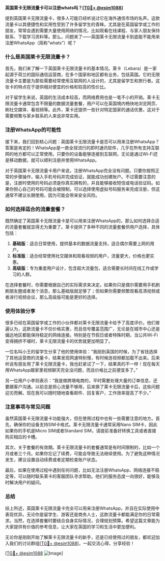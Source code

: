 **英国莱卡无限流量卡可以注册whats吗？[[TG💪+ @esim1088](https://t.me/s/esim1088)]**

提到英国莱卡无限流量卡，很多人可能已经听说过它在海外通信市场的名声。这款流量卡以其便捷性和实用性受到了许多留学生的青睐。尤其是在英国留学或工作的朋友，常常会遇到需要大量使用网络的情况，比如观看在线课程、与家人朋友保持联系、下载学习资料等。那么，问题来了——英国莱卡无限流量卡到底能不能用来注册WhatsApp（简称“whats”）呢？

### 什么是英国莱卡无限流量卡？

首先，我们来了解一下英国莱卡无限流量卡的基本情况。莱卡（Lebara）是一家起源于荷兰的国际通信运营商，在多个国家和地区都有业务，包括英国。它的无限流量卡主要是为那些需要经常使用互联网的人设计的，尤其是留学生和旅行者。这张卡的特点在于提供相对便宜的价格和较高的性价比。

对于留学生来说，英国的生活成本较高，而网络费用也是一笔不小的开销。莱卡无限流量卡通常包含不限量的数据流量套餐，用户可以在英国境内畅快地浏览网页、刷社交媒体、看视频等。此外，莱卡还提供一些针对特定国家的通话优惠，这对于需要频繁与家乡联系的人来说非常实用。

### 注册WhatsApp的可能性

接下来，我们回到核心问题：英国莱卡无限流量卡是否可以用来注册WhatsApp？答案是肯定的！WhatsApp是一款全球流行的即时通讯软件，几乎在所有支持互联网的地方都可以正常使用。只要你的设备能够连接到互联网，无论是通过Wi-Fi还是移动数据，就可以顺利注册并使用WhatsApp。

对于英国莱卡无限流量卡用户来说，注册WhatsApp完全没有问题。只要你按照正常的步骤操作，输入手机号码并完成验证，就能成功创建账户。不过需要注意的是，注册时使用的号码必须是你真实拥有的，并且能够接收短信或电话验证码。如果你担心自己的号码可能会被限制，可以选择使用虚拟号码服务来完成注册，但这通常不建议长期使用，因为可能会带来安全风险。

### 如何选择适合的流量套餐？

既然确定了英国莱卡无限流量卡是可以用来注册WhatsApp的，那么如何选择合适的流量套餐就显得尤为重要了。莱卡提供了多种不同的流量套餐供用户选择，具体包括：

1. **基础版**：适合日常使用，提供基本的数据流量支持，适合偶尔需要上网的用户。
2. **标准版**：适合经常使用社交媒体和观看视频的用户，流量更大，价格也更实惠。
3. **高级版**：专为重度用户设计，包含超大流量包，适合需要长时间在线工作或学习的人群。

在选择套餐时，你需要根据自己的实际需求来决定。如果你只是偶尔需要用手机刷刷朋友圈或者发个消息，那么基础版就足够了；但如果你需要频繁观看高清视频或者进行视频会议，那么高级版可能是更好的选择。

### 使用体验分享

很多已经在英国留学或工作的小伙伴都对莱卡无限流量卡给予了高度评价。他们普遍认为，这款流量卡不仅价格实惠，而且信号覆盖范围广，无论是在城市中心还是偏远地区都能保持稳定的网络连接。特别是在节假日或者特殊时期，当公共Wi-Fi变得拥挤不堪时，莱卡无限流量卡的优势就更加明显了。

一位名叫小王的留学生分享了他的使用体验：“我刚到英国的时候，为了省钱选择了其他运营商的流量卡，结果发现网速特别慢，有时候连视频都加载不出来。后来听说有朋友用了莱卡无限流量卡，我也赶紧试了一下，结果真的不一样！现在每天用WhatsApp跟家里视频聊天完全没问题，而且价格比之前便宜多了。”

另一位用户小李则表示：“我是做跨境电商的，平时需要处理大量的订单信息，还要跟客户沟通。以前总是担心流量不够用，后来换了莱卡无限流量卡后，这些问题迎刃而解。现在我可以随时随地查看邮件、回复客户，工作效率提高了不少。”

### 注意事项与常见问题

虽然英国莱卡无限流量卡功能强大，但在使用过程中也有一些需要注意的地方。首先，确保你的设备支持SIM卡格式。莱卡无限流量卡通常采用Nano SIM卡，因此如果你的手机是Micro SIM或者Standard SIM，请提前准备好转换工具或者直接购买相应的卡槽。

其次，关于套餐的有效期。莱卡无限流量卡的套餐通常是有时间限制的，比如一个月或者三个月。如果你忘记了续费，可能会导致无法继续使用。为了避免这种情况发生，建议设置自动续费或者定期检查账户状态。

最后，如果在使用过程中遇到任何问题，比如无法注册WhatsApp、网络连接不稳定等，可以随时联系莱卡的客服团队寻求帮助。他们的服务态度一向很好，能够及时解决用户的疑问。

### 总结

综上所述，英国莱卡无限流量卡完全可以用来注册WhatsApp，并且在实际使用中表现优异。无论你是留学生、游客还是商务人士，这款流量卡都能满足你的日常需求。当然，在选择套餐时要结合自身实际情况，合理规划预算。希望这篇文章能为大家提供有价值的参考信息，让大家在英国的学习和生活中更加便利。

无论你是刚刚开始了解莱卡无限流量卡的新手，还是已经使用过的朋友，都欢迎加入我们的讨论群组[[TG💪+ @esim1088](https://t.me/s/esim1088)]，一起交流心得，分享经验！

[[TG💪+ @esim1088](https://t.me/s/esim1088) ![Image](https://i.postimg.cc/4NQfJmqS/Snipaste-2025-05-13-00-14-12.png)]